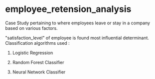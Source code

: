 # employee_retension_analysis
Case Study pertaining to where employees leave or stay in a company based on various factors.

"satisfaction_level" of employee is found most influential determinant.
Classification algorithms used :
1) Logistic Regression

2) Random Forest Classifier

3) Neural Network Classifier

